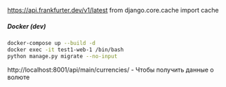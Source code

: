 https://api.frankfurter.dev/v1/latest
from django.core.cache import cache

##### Docker (dev)
```bash
docker-compose up --build -d
docker exec -it test1-web-1 /bin/bash    
python manage.py migrate --no-input
```

http://localhost:8001/api/main/currencies/ - Чтобы получить данные о волюте